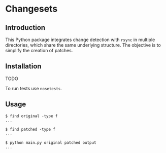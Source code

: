 # Changesets

## Introduction

This Python package integrates change detection with `rsync` in multiple directories,
which share the same underlying structure. The objective is to simplify the creation of patches.

## Installation

TODO

To run tests use `nosetests`.

## Usage

```
$ find original -type f
...

$ find patched -type f
...

$ python main.py original patched output
...
```